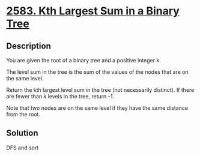 # [2583. Kth Largest Sum in a Binary Tree](https://leetcode.com/problems/kth-largest-sum-in-a-binary-tree/description/)
## Description
You are given the root of a binary tree and a positive integer k.

The level sum in the tree is the sum of the values of the nodes that are on the same level.

Return the kth largest level sum in the tree (not necessarily distinct). If there are fewer than k levels in the tree, return -1.

Note that two nodes are on the same level if they have the same distance from the root.
## Solution
DFS and sort

